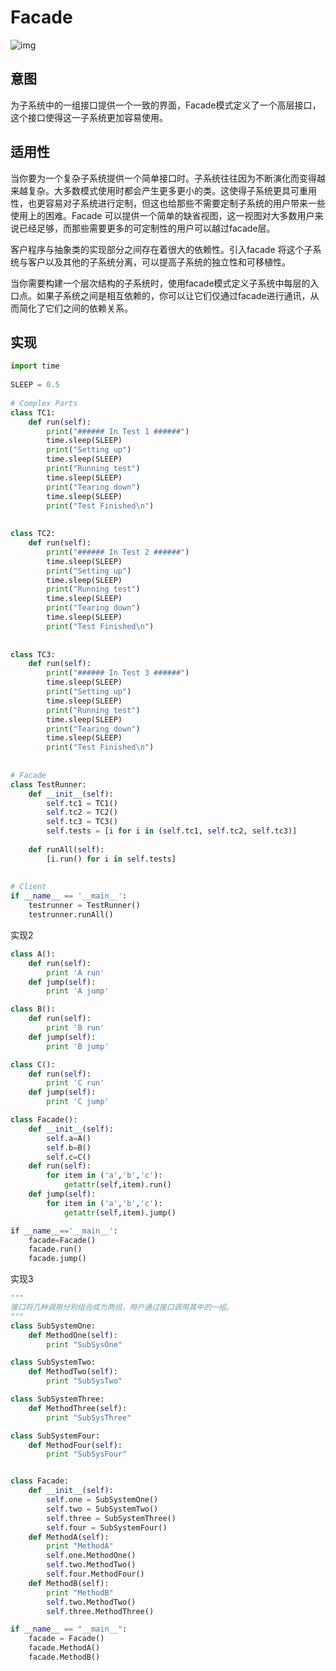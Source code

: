 # Facade

![img](https://images2015.cnblogs.com/blog/824579/201610/824579-20161001085208891-1109181708.gif)

## 意图

为子系统中的一组接口提供一个一致的界面，Facade模式定义了一个高层接口，这个接口使得这一子系统更加容易使用。

## 适用性

当你要为一个复杂子系统提供一个简单接口时。子系统往往因为不断演化而变得越来越复杂。大多数模式使用时都会产生更多更小的类。这使得子系统更具可重用性，也更容易对子系统进行定制，但这也给那些不需要定制子系统的用户带来一些使用上的困难。Facade 可以提供一个简单的缺省视图，这一视图对大多数用户来说已经足够，而那些需要更多的可定制性的用户可以越过facade层。

客户程序与抽象类的实现部分之间存在着很大的依赖性。引入facade 将这个子系统与客户以及其他的子系统分离，可以提高子系统的独立性和可移植性。

当你需要构建一个层次结构的子系统时，使用facade模式定义子系统中每层的入口点。如果子系统之间是相互依赖的，你可以让它们仅通过facade进行通讯，从而简化了它们之间的依赖关系。

## 实现

```python
import time
 
SLEEP = 0.5
 
# Complex Parts
class TC1:
    def run(self):
        print("###### In Test 1 ######")
        time.sleep(SLEEP)
        print("Setting up")
        time.sleep(SLEEP)
        print("Running test")
        time.sleep(SLEEP)
        print("Tearing down")
        time.sleep(SLEEP)
        print("Test Finished\n")
 
 
class TC2:
    def run(self):
        print("###### In Test 2 ######")
        time.sleep(SLEEP)
        print("Setting up")
        time.sleep(SLEEP)
        print("Running test")
        time.sleep(SLEEP)
        print("Tearing down")
        time.sleep(SLEEP)
        print("Test Finished\n")
 
 
class TC3:
    def run(self):
        print("###### In Test 3 ######")
        time.sleep(SLEEP)
        print("Setting up")
        time.sleep(SLEEP)
        print("Running test")
        time.sleep(SLEEP)
        print("Tearing down")
        time.sleep(SLEEP)
        print("Test Finished\n")
 
 
# Facade
class TestRunner:
    def __init__(self):
        self.tc1 = TC1()
        self.tc2 = TC2()
        self.tc3 = TC3()
        self.tests = [i for i in (self.tc1, self.tc2, self.tc3)]
 
    def runAll(self):
        [i.run() for i in self.tests]
 
 
# Client
if __name__ == '__main__':
    testrunner = TestRunner()
    testrunner.runAll()
```

实现2

```python
class A():
    def run(self):
        print 'A run'
    def jump(self):
        print 'A jump'

class B():
    def run(self):
        print 'B run'
    def jump(self):
        print 'B jump'

class C():
    def run(self):
        print 'C run'
    def jump(self):
        print 'C jump'

class Facade():
    def __init__(self):
        self.a=A()
        self.b=B()
        self.c=C()
    def run(self):
        for item in ('a','b','c'):
            getattr(self,item).run()
    def jump(self):
        for item in ('a','b','c'):
            getattr(self,item).jump()

if __name__=='__main__':
    facade=Facade()
    facade.run()
    facade.jump()
```

实现3

```python
"""
接口将几种调用分别组合成为两组，用户通过接口调用其中的一组。
"""
class SubSystemOne:
    def MethodOne(self):
        print "SubSysOne"

class SubSystemTwo:
    def MethodTwo(self):
        print "SubSysTwo"

class SubSystemThree:
    def MethodThree(self):
        print "SubSysThree"

class SubSystemFour:
    def MethodFour(self):
        print "SubSysFour"


class Facade:
    def __init__(self):
        self.one = SubSystemOne()
        self.two = SubSystemTwo()
        self.three = SubSystemThree()
        self.four = SubSystemFour()
    def MethodA(self):
        print "MethodA"
        self.one.MethodOne()
        self.two.MethodTwo()
        self.four.MethodFour()
    def MethodB(self):
        print "MethodB"
        self.two.MethodTwo()
        self.three.MethodThree()

if __name__ == "__main__":
    facade = Facade()
    facade.MethodA()
    facade.MethodB()
```



